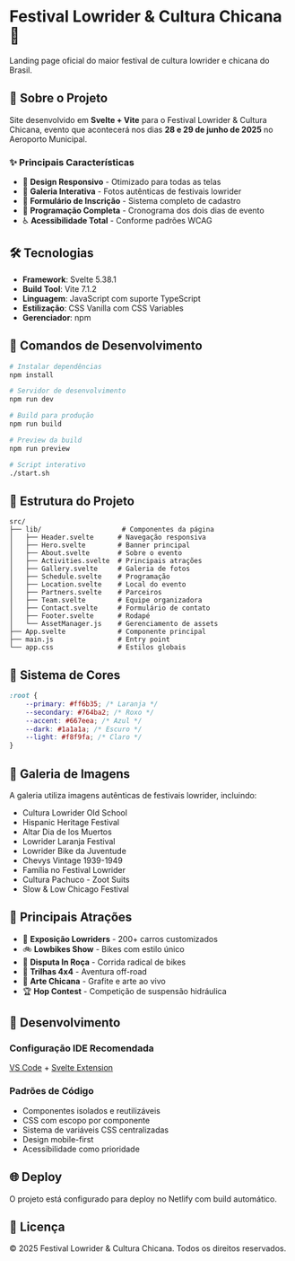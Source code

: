 # Festival Lowrider & Cultura Chicana 🚗

Landing page oficial do maior festival de cultura lowrider e chicana do Brasil.

## 🎯 Sobre o Projeto

Site desenvolvido em **Svelte + Vite** para o Festival Lowrider & Cultura Chicana, evento que acontecerá nos dias **28 e
29 de junho de 2025** no Aeroporto Municipal.

### ✨ Principais Características

- 🎨 **Design Responsivo** - Otimizado para todas as telas
- 🚗 **Galeria Interativa** - Fotos autênticas de festivais lowrider
- 📱 **Formulário de Inscrição** - Sistema completo de cadastro
- 🎵 **Programação Completa** - Cronograma dos dois dias de evento
- ♿ **Acessibilidade Total** - Conforme padrões WCAG

## 🛠️ Tecnologias

- **Framework**: Svelte 5.38.1
- **Build Tool**: Vite 7.1.2
- **Linguagem**: JavaScript com suporte TypeScript
- **Estilização**: CSS Vanilla com CSS Variables
- **Gerenciador**: npm

## 🚀 Comandos de Desenvolvimento

```bash
# Instalar dependências
npm install

# Servidor de desenvolvimento
npm run dev

# Build para produção
npm run build

# Preview da build
npm run preview

# Script interativo
./start.sh
```

## 📁 Estrutura do Projeto

```
src/
├── lib/                    # Componentes da página
│   ├── Header.svelte      # Navegação responsiva
│   ├── Hero.svelte        # Banner principal
│   ├── About.svelte       # Sobre o evento
│   ├── Activities.svelte  # Principais atrações
│   ├── Gallery.svelte     # Galeria de fotos
│   ├── Schedule.svelte    # Programação
│   ├── Location.svelte    # Local do evento
│   ├── Partners.svelte    # Parceiros
│   ├── Team.svelte        # Equipe organizadora
│   ├── Contact.svelte     # Formulário de contato
│   ├── Footer.svelte      # Rodapé
│   └── AssetManager.js    # Gerenciamento de assets
├── App.svelte             # Componente principal
├── main.js                # Entry point
└── app.css                # Estilos globais
```

## 🎨 Sistema de Cores

```css
:root {
    --primary: #ff6b35; /* Laranja */
    --secondary: #764ba2; /* Roxo */
    --accent: #667eea; /* Azul */
    --dark: #1a1a1a; /* Escuro */
    --light: #f8f9fa; /* Claro */
}
```

## 📸 Galeria de Imagens

A galeria utiliza imagens autênticas de festivais lowrider, incluindo:

- Cultura Lowrider Old School
- Hispanic Heritage Festival
- Altar Dia de los Muertos
- Lowrider Laranja Festival
- Lowrider Bike da Juventude
- Chevys Vintage 1939-1949
- Família no Festival Lowrider
- Cultura Pachuco - Zoot Suits
- Slow & Low Chicago Festival

## 🎪 Principais Atrações

- 🚗 **Exposição Lowriders** - 200+ carros customizados
- 🚲 **Lowbikes Show** - Bikes com estilo único
- 🏁 **Disputa In Roça** - Corrida radical de bikes
- 🚙 **Trilhas 4x4** - Aventura off-road
- 🎨 **Arte Chicana** - Grafite e arte ao vivo
- 🏆 **Hop Contest** - Competição de suspensão hidráulica

## 📱 Desenvolvimento

### Configuração IDE Recomendada

[VS Code](https://code.visualstudio.com/) + [Svelte Extension](https://marketplace.visualstudio.com/items?itemName=svelte.svelte-vscode)

### Padrões de Código

- Componentes isolados e reutilizáveis
- CSS com escopo por componente
- Sistema de variáveis CSS centralizadas
- Design mobile-first
- Acessibilidade como prioridade

## 🌐 Deploy

O projeto está configurado para deploy no Netlify com build automático.

## 📄 Licença

© 2025 Festival Lowrider & Cultura Chicana. Todos os direitos reservados.
